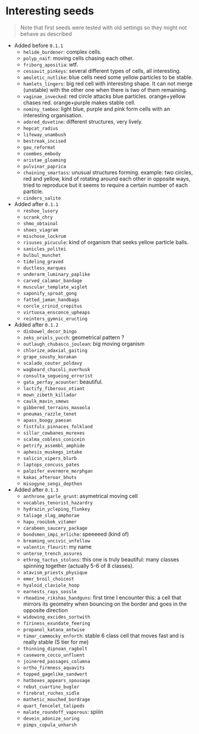 # Interesting seeds

> Note that first seeds were tested with old settings so they might not behave as described

- Added before `0.1.1`
  - `helide_burdener`: complex cells.
  - `polyp_naif`: moving cells chasing each other.
  - `friborg_apositia`: wtf.
  - `cessavit_pinkeys`: several different types of cells, all interesting.
  - `amuletic_nutlike`: blue cells need some yellow particles to be stable.
  - `hamlets_lingers`: big red cell with interesting shape. It can not merge (unstable) with the other one when there is two of them remaining.
  - `vaginae_invecked`: red circle attacks blue particles. orange+yellow chases red. orange+purple makes stable cell.
  - `nominy_tamboo`: light blue, purple and pink form cells with an interesting organisation.
  - `adored_duvetine`: different structures, very lively.
  - `hepcat_radius`
  - `lifeway_unambush`
  - `bestreak_incised`
  - `gau_reformat`
  - `coombes_embody`
  - `aristae_gloaming`
  - `pulvinar_paprica`
  - `chaining_smartass`: unusual structures forming. example: two circles, red and yellow, kind of rotating around each other in opposite ways, tried to reproduce but it seems to require a certain number of each particle.
  - `cinders_salite`
- Added after `0.1.1`
  - `reshoe_lusory`
  - `scrank_chry`
  - `shmo_obtainal`
  - `shoes_viagram`
  - `mischose_lockrum`
  - `risuses_picucule`: kind of organism that seeks yellow particle balls.
  - `sanicles_politei`
  - `bulbul_munchet`
  - `tideling_graved`
  - `ductless_marques`
  - `underarm_luminary_paplike`
  - `carved_calamar_bandage`
  - `muscular_template_wiglet`
  - `saponify_sproat_gong`
  - `fatted_jaman_handbags`
  - `corcle_crinid_crepitus`
  - `virtuosa_ensconce_upheaps`
  - `reinters_gymnic_eructing`
- Added after `0.1.2`
  - `disbowel_decor_bingo`
  - `zeks_oriels_yucch`: geometrical pattern ?
  - `outlaugh_chubasco_joulean`: big moving organism
  - `chlorize_adaxial_gaiting`
  - `grape_soushy_korakan`
  - `scalado_couter_poldavy`
  - `wagbeard_chacoli_overhusk`
  - `consulta_segueing_errorist`
  - `gata_perfay_acounter`: beautiful.
  - `lactify_fiberous_otiant`
  - `mown_zibeth_killadar`
  - `caulk_mavin_smews`
  - `gibbered_terrains_masoola`
  - `pneumas_razzle_tenet`
  - `apass_boogy_paesan`
  - `fistfuls_pinnaces_folkland`
  - `sillar_cowbanes_murexes`
  - `scalma_cobless_conicein`
  - `petrify_assembl_amphide`
  - `aphesis_muskegs_intake`
  - `salicin_vipers_blurb`
  - `laptops_concuss_pates`
  - `palpifer_evermore_morphgan`
  - `kakas_afteroar_bhuts`
  - `misogyne_sengi_depthen`
- Added after `0.1.3`
  - `anthrone_garle_grunt`: asymetrical moving cell
  - `vocables_tenorist_hazardry`
  - `hydrazin_ycleping_flunkey`
  - `taliage_slag_amphorae`
  - `hapu_rooibok_vitamer`
  - `carabeen_saucery_package`
  - `bondsmen_impi_erliche`: speeeeed (kind of)
  - `breaming_uncivic_unfellow`
  - `valentin_fleurit`: my name
  - `unterse_trench_assures`
  - `ethrog_tactus_stolons`: this one is truly beautiful: many classes spinning together (actually 5-6 of 8 classes).
  - `atavism_priests_physique`
  - `emer_broil_choicest`
  - `hyaloid_claviole_hoop`
  - `earnests_rays_sossle`
  - `rheadine_rikshas_handguns`: first time I encounter this: a cell that mirrors its geometry when bouncing on the border and goes in the opposite direction
  - `widowing_excides_sortwith`
  - `firiness_exundate_feering`
  - `propanol_katana_antwise`
  - `timar_cammocky_enforth`: stable 6 class cell that moves fast and is really stable (S tier for me)
  - `thinning_dipnoan_ragbolt`
  - `caseworm_cocco_unfluent`
  - `joinered_passages_columna`
  - `ortho_firmness_aquavits`
  - `topped_gagelike_sandwort`
  - `hatboxes_appears_spousage`
  - `rebut_cuartino_bugler`
  - `firebrat_ruches_sidle`
  - `mathetic_mouched_bordrage`
  - `quart_fencelet_talipeds`
  - `malate_roundoff_vaporous`: spiiin
  - `devein_adonize_soring`
  - `pimps_copula_unharsh`
